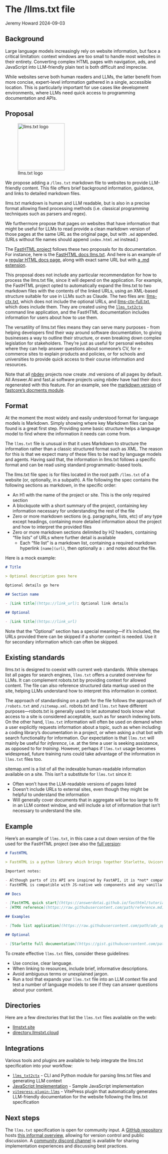 # The /llms.txt file
Jeremy Howard
2024-09-03

## Background

Large language models increasingly rely on website information, but face
a critical limitation: context windows are too small to handle most
websites in their entirety. Converting complex HTML pages with
navigation, ads, and JavaScript into LLM-friendly plain text is both
difficult and imprecise.

While websites serve both human readers and LLMs, the latter benefit
from more concise, expert-level information gathered in a single,
accessible location. This is particularly important for use cases like
development environments, where LLMs need quick access to programming
documentation and APIs.

## Proposal

<figure>
<img src="logo.png" class="lightbox floatr" width="150"
alt="llms.txt logo" />
<figcaption aria-hidden="true">llms.txt logo</figcaption>
</figure>

We propose adding a `/llms.txt` markdown file to websites to provide
LLM-friendly content. This file offers brief background information,
guidance, and links to detailed markdown files.

llms.txt markdown is human and LLM readable, but is also in a precise
format allowing fixed processing methods (i.e. classical programming
techniques such as parsers and regex).

We furthermore propose that pages on websites that have information that
might be useful for LLMs to read provide a clean markdown version of
those pages at the same URL as the original page, but with `.md`
appended. (URLs without file names should append `index.html.md`
instead.)

The [FastHTML project](https://fastht.ml) follows these two proposals
for its documentation. For instance, here is the [FastHTML docs
llms.txt](https://answerdotai.github.io/fasthtml/llms.txt). And here is
an example of a [regular HTML docs
page](https://answerdotai.github.io/fasthtml/tutorials/by_example.html),
along with exact same URL but with [a .md
extension](https://answerdotai.github.io/fasthtml/tutorials/by_example.html.md).

This proposal does not include any particular recommendation for how to
process the llms.txt file, since it will depend on the application. For
example, the FastHTML project opted to automatically expand the llms.txt
to two markdown files with the contents of the linked URLs, using an
XML-based structure suitable for use in LLMs such as Claude. The two
files are:
[llms-ctx.txt](https://answerdotai.github.io/fasthtml/llms-ctx.txt),
which does not include the optional URLs, and
[llms-ctx-full.txt](https://answerdotai.github.io/fasthtml/llms-ctx-full.txt),
which does include them. They are created using the
[`llms_txt2ctx`](https://llmstxt.org/intro.html#cli) command line
application, and the FastHTML documentation includes information for
users about how to use them.

The versatility of llms.txt files means they can serve many purposes -
from helping developers find their way around software documentation, to
giving businesses a way to outline their structure, or even breaking
down complex legislation for stakeholders. They’re just as useful for
personal websites where they can help answer questions about someone’s
CV, for e-commerce sites to explain products and policies, or for
schools and universities to provide quick access to their course
information and resources.

Note that all [nbdev](https://nbdev.fast.ai/) projects now create .md
versions of all pages by default. All Answer.AI and fast.ai software
projects using nbdev have had their docs regenerated with this feature.
For an example, see the [markdown
version](https://fastcore.fast.ai/docments.html.md) of [fastcore’s
docments module](https://fastcore.fast.ai/docments.html).

## Format

At the moment the most widely and easily understood format for language
models is Markdown. Simply showing where key Markdown files can be found
is a great first step. Providing some basic structure helps a language
model to find where the information it needs can come from.

The `llms.txt` file is unusual in that it uses Markdown to structure the
information rather than a classic structured format such as XML. The
reason for this is that we expect many of these files to be read by
language models and agents. Having said that, the information in
llms.txt follows a specific format and can be read using standard
programmatic-based tools.

The llms.txt file spec is for files located in the root path `/llms.txt`
of a website (or, optionally, in a subpath). A file following the spec
contains the following sections as markdown, in the specific order:

- An H1 with the name of the project or site. This is the only required
  section
- A blockquote with a short summary of the project, containing key
  information necessary for understanding the rest of the file
- Zero or more markdown sections (e.g. paragraphs, lists, etc) of any
  type except headings, containing more detailed information about the
  project and how to interpret the provided files
- Zero or more markdown sections delimited by H2 headers, containing
  “file lists” of URLs where further detail is available
  - Each “file list” is a markdown list, containing a required markdown
    hyperlink `[name](url)`, then optionally a `:` and notes about the
    file.

Here is a mock example:

``` markdown
# Title

> Optional description goes here

Optional details go here

## Section name

- [Link title](https://link_url): Optional link details

## Optional

- [Link title](https://link_url)
```

Note that the “Optional” section has a special meaning—if it’s included,
the URLs provided there can be skipped if a shorter context is needed.
Use it for secondary information which can often be skipped.

## Existing standards

llms.txt is designed to coexist with current web standards. While
sitemaps list all pages for search engines, `llms.txt` offers a curated
overview for LLMs. It can complement robots.txt by providing context for
allowed content. The file can also reference structured data markup used
on the site, helping LLMs understand how to interpret this information
in context.

The approach of standardising on a path for the file follows the
approach of `/robots.txt` and `/sitemap.xml`. robots.txt and `llms.txt`
have different purposes—robots.txt is generally used to let automated
tools know what access to a site is considered acceptable, such as for
search indexing bots. On the other hand, `llms.txt` information will
often be used on demand when a user explicitly requests information
about a topic, such as when including a coding library’s documentation
in a project, or when asking a chat bot with search functionality for
information. Our expectation is that `llms.txt` will mainly be useful
for *inference*, i.e. at the time a user is seeking assistance, as
opposed to for *training*. However, perhaps if `llms.txt` usage becomes
widespread, future training runs could take advantage of the information
in `llms.txt` files too.

sitemap.xml is a list of all the indexable human-readable information
available on a site. This isn’t a substitute for `llms.txt` since it:

- Often won’t have the LLM-readable versions of pages listed
- Doesn’t include URLs to external sites, even though they might be
  helpful to understand the information
- Will generally cover documents that in aggregate will be too large to
  fit in an LLM context window, and will include a lot of information
  that isn’t necessary to understand the site.

## Example

Here’s an example of `llms.txt`, in this case a cut down version of the
file used for the FastHTML project (see also the [full
version](https://answerdotai.github.io/fasthtml/llms.txt):

``` markdown
# FastHTML

> FastHTML is a python library which brings together Starlette, Uvicorn, HTMX, and fastcore's `FT` "FastTags" into a library for creating server-rendered hypermedia applications.

Important notes:

- Although parts of its API are inspired by FastAPI, it is *not* compatible with FastAPI syntax and is not targeted at creating API services
- FastHTML is compatible with JS-native web components and any vanilla JS library, but not with React, Vue, or Svelte.

## Docs

- [FastHTML quick start](https://answerdotai.github.io/fasthtml/tutorials/quickstart_for_web_devs.html.md): A brief overview of many FastHTML features
- [HTMX reference](https://raw.githubusercontent.com/path/reference.md): Brief description of all HTMX attributes, CSS classes, headers, events, extensions, js lib methods, and config options

## Examples

- [Todo list application](https://raw.githubusercontent.com/path/adv_app.py): Detailed walk-thru of a complete CRUD app in FastHTML showing idiomatic use of FastHTML and HTMX patterns.

## Optional

- [Starlette full documentation](https://gist.githubusercontent.com/path/starlette-sml.md): A subset of the Starlette documentation useful for FastHTML development.
```

To create effective `llms.txt` files, consider these guidelines:

- Use concise, clear language.
- When linking to resources, include brief, informative descriptions.
- Avoid ambiguous terms or unexplained jargon.
- Run a tool that expands your `llms.txt` file into an LLM context file
  and test a number of language models to see if they can answer
  questions about your content.

## Directories

Here are a few directories that list the `llms.txt` files available on
the web:

- [llmstxt.site](https://llmstxt.site/)
- [directory.llmstxt.cloud](https://directory.llmstxt.cloud/)

## Integrations

Various tools and plugins are available to help integrate the llms.txt
specification into your workflow:

- [`llms_txt2ctx`](https://llmstxt.org/intro.html#cli) - CLI and Python
  module for parsing llms.txt files and generating LLM context
- [JavaScript Implementation](./llmstxt-js.html) - Sample JavaScript
  implementation
- [`vitepress-plugin-llms`](https://github.com/okineadev/vitepress-plugin-llms) -
  VitePress plugin that automatically generates LLM-friendly
  documentation for the website following the llms.txt specification

## Next steps

The `llms.txt` specification is open for community input. A [GitHub
repository](https://github.com/AnswerDotAI/llms-txt) hosts [this
informal
overview](https://github.com/AnswerDotAI/llms-txt/blob/main/nbs/index.md),
allowing for version control and public discussion. A [community discord
channel](https://discord.gg/aJPygMvPEN) is available for sharing
implementation experiences and discussing best practices.
